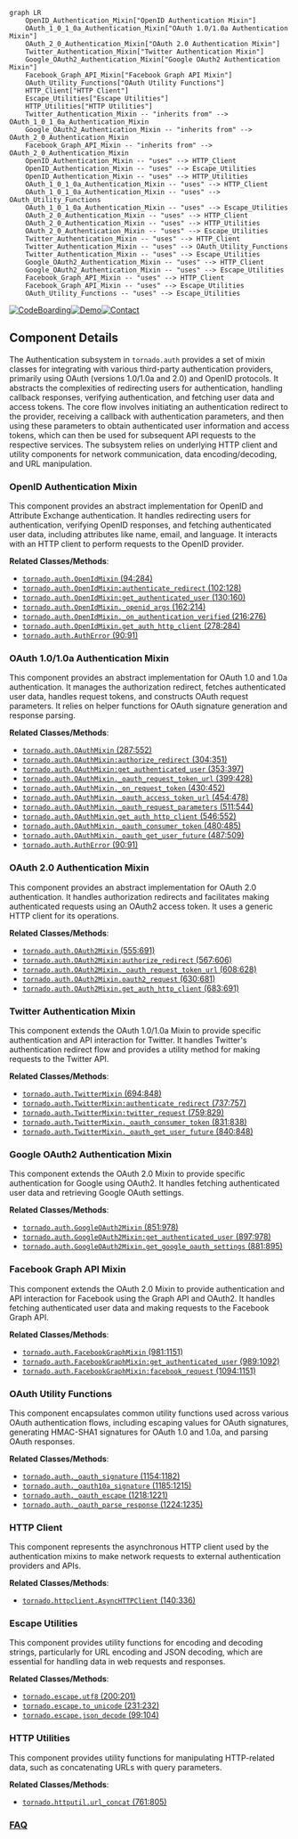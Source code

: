 ```mermaid
graph LR
    OpenID_Authentication_Mixin["OpenID Authentication Mixin"]
    OAuth_1_0_1_0a_Authentication_Mixin["OAuth 1.0/1.0a Authentication Mixin"]
    OAuth_2_0_Authentication_Mixin["OAuth 2.0 Authentication Mixin"]
    Twitter_Authentication_Mixin["Twitter Authentication Mixin"]
    Google_OAuth2_Authentication_Mixin["Google OAuth2 Authentication Mixin"]
    Facebook_Graph_API_Mixin["Facebook Graph API Mixin"]
    OAuth_Utility_Functions["OAuth Utility Functions"]
    HTTP_Client["HTTP Client"]
    Escape_Utilities["Escape Utilities"]
    HTTP_Utilities["HTTP Utilities"]
    Twitter_Authentication_Mixin -- "inherits from" --> OAuth_1_0_1_0a_Authentication_Mixin
    Google_OAuth2_Authentication_Mixin -- "inherits from" --> OAuth_2_0_Authentication_Mixin
    Facebook_Graph_API_Mixin -- "inherits from" --> OAuth_2_0_Authentication_Mixin
    OpenID_Authentication_Mixin -- "uses" --> HTTP_Client
    OpenID_Authentication_Mixin -- "uses" --> Escape_Utilities
    OpenID_Authentication_Mixin -- "uses" --> HTTP_Utilities
    OAuth_1_0_1_0a_Authentication_Mixin -- "uses" --> HTTP_Client
    OAuth_1_0_1_0a_Authentication_Mixin -- "uses" --> OAuth_Utility_Functions
    OAuth_1_0_1_0a_Authentication_Mixin -- "uses" --> Escape_Utilities
    OAuth_2_0_Authentication_Mixin -- "uses" --> HTTP_Client
    OAuth_2_0_Authentication_Mixin -- "uses" --> HTTP_Utilities
    OAuth_2_0_Authentication_Mixin -- "uses" --> Escape_Utilities
    Twitter_Authentication_Mixin -- "uses" --> HTTP_Client
    Twitter_Authentication_Mixin -- "uses" --> OAuth_Utility_Functions
    Twitter_Authentication_Mixin -- "uses" --> Escape_Utilities
    Google_OAuth2_Authentication_Mixin -- "uses" --> HTTP_Client
    Google_OAuth2_Authentication_Mixin -- "uses" --> Escape_Utilities
    Facebook_Graph_API_Mixin -- "uses" --> HTTP_Client
    Facebook_Graph_API_Mixin -- "uses" --> Escape_Utilities
    OAuth_Utility_Functions -- "uses" --> Escape_Utilities
```
[![CodeBoarding](https://img.shields.io/badge/Generated%20by-CodeBoarding-9cf?style=flat-square)](https://github.com/CodeBoarding/GeneratedOnBoardings)[![Demo](https://img.shields.io/badge/Try%20our-Demo-blue?style=flat-square)](https://www.codeboarding.org/demo)[![Contact](https://img.shields.io/badge/Contact%20us%20-%20contact@codeboarding.org-lightgrey?style=flat-square)](mailto:contact@codeboarding.org)

## Component Details

The Authentication subsystem in `tornado.auth` provides a set of mixin classes for integrating with various third-party authentication providers, primarily using OAuth (versions 1.0/1.0a and 2.0) and OpenID protocols. It abstracts the complexities of redirecting users for authentication, handling callback responses, verifying authentication, and fetching user data and access tokens. The core flow involves initiating an authentication redirect to the provider, receiving a callback with authentication parameters, and then using these parameters to obtain authenticated user information and access tokens, which can then be used for subsequent API requests to the respective services. The subsystem relies on underlying HTTP client and utility components for network communication, data encoding/decoding, and URL manipulation.

### OpenID Authentication Mixin
This component provides an abstract implementation for OpenID and Attribute Exchange authentication. It handles redirecting users for authentication, verifying OpenID responses, and fetching authenticated user data, including attributes like name, email, and language. It interacts with an HTTP client to perform requests to the OpenID provider.


**Related Classes/Methods**:

- <a href="https://github.com/tornadoweb/tornado/blob/master/tornado/auth.py#L94-L284" target="_blank" rel="noopener noreferrer">`tornado.auth.OpenIdMixin` (94:284)</a>
- <a href="https://github.com/tornadoweb/tornado/blob/master/tornado/auth.py#L102-L128" target="_blank" rel="noopener noreferrer">`tornado.auth.OpenIdMixin:authenticate_redirect` (102:128)</a>
- <a href="https://github.com/tornadoweb/tornado/blob/master/tornado/auth.py#L130-L160" target="_blank" rel="noopener noreferrer">`tornado.auth.OpenIdMixin:get_authenticated_user` (130:160)</a>
- <a href="https://github.com/tornadoweb/tornado/blob/master/tornado/auth.py#L162-L214" target="_blank" rel="noopener noreferrer">`tornado.auth.OpenIdMixin._openid_args` (162:214)</a>
- <a href="https://github.com/tornadoweb/tornado/blob/master/tornado/auth.py#L216-L276" target="_blank" rel="noopener noreferrer">`tornado.auth.OpenIdMixin._on_authentication_verified` (216:276)</a>
- <a href="https://github.com/tornadoweb/tornado/blob/master/tornado/auth.py#L278-L284" target="_blank" rel="noopener noreferrer">`tornado.auth.OpenIdMixin.get_auth_http_client` (278:284)</a>
- <a href="https://github.com/tornadoweb/tornado/blob/master/tornado/auth.py#L90-L91" target="_blank" rel="noopener noreferrer">`tornado.auth.AuthError` (90:91)</a>


### OAuth 1.0/1.0a Authentication Mixin
This component provides an abstract implementation for OAuth 1.0 and 1.0a authentication. It manages the authorization redirect, fetches authenticated user data, handles request tokens, and constructs OAuth request parameters. It relies on helper functions for OAuth signature generation and response parsing.


**Related Classes/Methods**:

- <a href="https://github.com/tornadoweb/tornado/blob/master/tornado/auth.py#L287-L552" target="_blank" rel="noopener noreferrer">`tornado.auth.OAuthMixin` (287:552)</a>
- <a href="https://github.com/tornadoweb/tornado/blob/master/tornado/auth.py#L304-L351" target="_blank" rel="noopener noreferrer">`tornado.auth.OAuthMixin:authorize_redirect` (304:351)</a>
- <a href="https://github.com/tornadoweb/tornado/blob/master/tornado/auth.py#L353-L397" target="_blank" rel="noopener noreferrer">`tornado.auth.OAuthMixin:get_authenticated_user` (353:397)</a>
- <a href="https://github.com/tornadoweb/tornado/blob/master/tornado/auth.py#L399-L428" target="_blank" rel="noopener noreferrer">`tornado.auth.OAuthMixin._oauth_request_token_url` (399:428)</a>
- <a href="https://github.com/tornadoweb/tornado/blob/master/tornado/auth.py#L430-L452" target="_blank" rel="noopener noreferrer">`tornado.auth.OAuthMixin._on_request_token` (430:452)</a>
- <a href="https://github.com/tornadoweb/tornado/blob/master/tornado/auth.py#L454-L478" target="_blank" rel="noopener noreferrer">`tornado.auth.OAuthMixin._oauth_access_token_url` (454:478)</a>
- <a href="https://github.com/tornadoweb/tornado/blob/master/tornado/auth.py#L511-L544" target="_blank" rel="noopener noreferrer">`tornado.auth.OAuthMixin._oauth_request_parameters` (511:544)</a>
- <a href="https://github.com/tornadoweb/tornado/blob/master/tornado/auth.py#L546-L552" target="_blank" rel="noopener noreferrer">`tornado.auth.OAuthMixin.get_auth_http_client` (546:552)</a>
- <a href="https://github.com/tornadoweb/tornado/blob/master/tornado/auth.py#L480-L485" target="_blank" rel="noopener noreferrer">`tornado.auth.OAuthMixin._oauth_consumer_token` (480:485)</a>
- <a href="https://github.com/tornadoweb/tornado/blob/master/tornado/auth.py#L487-L509" target="_blank" rel="noopener noreferrer">`tornado.auth.OAuthMixin._oauth_get_user_future` (487:509)</a>
- <a href="https://github.com/tornadoweb/tornado/blob/master/tornado/auth.py#L90-L91" target="_blank" rel="noopener noreferrer">`tornado.auth.AuthError` (90:91)</a>


### OAuth 2.0 Authentication Mixin
This component provides an abstract implementation for OAuth 2.0 authentication. It handles authorization redirects and facilitates making authenticated requests using an OAuth2 access token. It uses a generic HTTP client for its operations.


**Related Classes/Methods**:

- <a href="https://github.com/tornadoweb/tornado/blob/master/tornado/auth.py#L555-L691" target="_blank" rel="noopener noreferrer">`tornado.auth.OAuth2Mixin` (555:691)</a>
- <a href="https://github.com/tornadoweb/tornado/blob/master/tornado/auth.py#L567-L606" target="_blank" rel="noopener noreferrer">`tornado.auth.OAuth2Mixin:authorize_redirect` (567:606)</a>
- <a href="https://github.com/tornadoweb/tornado/blob/master/tornado/auth.py#L608-L628" target="_blank" rel="noopener noreferrer">`tornado.auth.OAuth2Mixin._oauth_request_token_url` (608:628)</a>
- <a href="https://github.com/tornadoweb/tornado/blob/master/tornado/auth.py#L630-L681" target="_blank" rel="noopener noreferrer">`tornado.auth.OAuth2Mixin.oauth2_request` (630:681)</a>
- <a href="https://github.com/tornadoweb/tornado/blob/master/tornado/auth.py#L683-L691" target="_blank" rel="noopener noreferrer">`tornado.auth.OAuth2Mixin.get_auth_http_client` (683:691)</a>


### Twitter Authentication Mixin
This component extends the OAuth 1.0/1.0a Mixin to provide specific authentication and API interaction for Twitter. It handles Twitter's authentication redirect flow and provides a utility method for making requests to the Twitter API.


**Related Classes/Methods**:

- <a href="https://github.com/tornadoweb/tornado/blob/master/tornado/auth.py#L694-L848" target="_blank" rel="noopener noreferrer">`tornado.auth.TwitterMixin` (694:848)</a>
- <a href="https://github.com/tornadoweb/tornado/blob/master/tornado/auth.py#L737-L757" target="_blank" rel="noopener noreferrer">`tornado.auth.TwitterMixin:authenticate_redirect` (737:757)</a>
- <a href="https://github.com/tornadoweb/tornado/blob/master/tornado/auth.py#L759-L829" target="_blank" rel="noopener noreferrer">`tornado.auth.TwitterMixin:twitter_request` (759:829)</a>
- <a href="https://github.com/tornadoweb/tornado/blob/master/tornado/auth.py#L831-L838" target="_blank" rel="noopener noreferrer">`tornado.auth.TwitterMixin._oauth_consumer_token` (831:838)</a>
- <a href="https://github.com/tornadoweb/tornado/blob/master/tornado/auth.py#L840-L848" target="_blank" rel="noopener noreferrer">`tornado.auth.TwitterMixin._oauth_get_user_future` (840:848)</a>


### Google OAuth2 Authentication Mixin
This component extends the OAuth 2.0 Mixin to provide specific authentication for Google using OAuth2. It handles fetching authenticated user data and retrieving Google OAuth settings.


**Related Classes/Methods**:

- <a href="https://github.com/tornadoweb/tornado/blob/master/tornado/auth.py#L851-L978" target="_blank" rel="noopener noreferrer">`tornado.auth.GoogleOAuth2Mixin` (851:978)</a>
- <a href="https://github.com/tornadoweb/tornado/blob/master/tornado/auth.py#L897-L978" target="_blank" rel="noopener noreferrer">`tornado.auth.GoogleOAuth2Mixin:get_authenticated_user` (897:978)</a>
- <a href="https://github.com/tornadoweb/tornado/blob/master/tornado/auth.py#L881-L895" target="_blank" rel="noopener noreferrer">`tornado.auth.GoogleOAuth2Mixin.get_google_oauth_settings` (881:895)</a>


### Facebook Graph API Mixin
This component extends the OAuth 2.0 Mixin to provide authentication and API interaction for Facebook using the Graph API and OAuth2. It handles fetching authenticated user data and making requests to the Facebook Graph API.


**Related Classes/Methods**:

- <a href="https://github.com/tornadoweb/tornado/blob/master/tornado/auth.py#L981-L1151" target="_blank" rel="noopener noreferrer">`tornado.auth.FacebookGraphMixin` (981:1151)</a>
- <a href="https://github.com/tornadoweb/tornado/blob/master/tornado/auth.py#L989-L1092" target="_blank" rel="noopener noreferrer">`tornado.auth.FacebookGraphMixin:get_authenticated_user` (989:1092)</a>
- <a href="https://github.com/tornadoweb/tornado/blob/master/tornado/auth.py#L1094-L1151" target="_blank" rel="noopener noreferrer">`tornado.auth.FacebookGraphMixin:facebook_request` (1094:1151)</a>


### OAuth Utility Functions
This component encapsulates common utility functions used across various OAuth authentication flows, including escaping values for OAuth signatures, generating HMAC-SHA1 signatures for OAuth 1.0 and 1.0a, and parsing OAuth responses.


**Related Classes/Methods**:

- <a href="https://github.com/tornadoweb/tornado/blob/master/tornado/auth.py#L1154-L1182" target="_blank" rel="noopener noreferrer">`tornado.auth._oauth_signature` (1154:1182)</a>
- <a href="https://github.com/tornadoweb/tornado/blob/master/tornado/auth.py#L1185-L1215" target="_blank" rel="noopener noreferrer">`tornado.auth._oauth10a_signature` (1185:1215)</a>
- <a href="https://github.com/tornadoweb/tornado/blob/master/tornado/auth.py#L1218-L1221" target="_blank" rel="noopener noreferrer">`tornado.auth._oauth_escape` (1218:1221)</a>
- <a href="https://github.com/tornadoweb/tornado/blob/master/tornado/auth.py#L1224-L1235" target="_blank" rel="noopener noreferrer">`tornado.auth._oauth_parse_response` (1224:1235)</a>


### HTTP Client
This component represents the asynchronous HTTP client used by the authentication mixins to make network requests to external authentication providers and APIs.


**Related Classes/Methods**:

- <a href="https://github.com/tornadoweb/tornado/blob/master/tornado/httpclient.py#L140-L336" target="_blank" rel="noopener noreferrer">`tornado.httpclient.AsyncHTTPClient` (140:336)</a>


### Escape Utilities
This component provides utility functions for encoding and decoding strings, particularly for URL encoding and JSON decoding, which are essential for handling data in web requests and responses.


**Related Classes/Methods**:

- <a href="https://github.com/tornadoweb/tornado/blob/master/tornado/escape.py#L200-L201" target="_blank" rel="noopener noreferrer">`tornado.escape.utf8` (200:201)</a>
- <a href="https://github.com/tornadoweb/tornado/blob/master/tornado/escape.py#L231-L232" target="_blank" rel="noopener noreferrer">`tornado.escape.to_unicode` (231:232)</a>
- <a href="https://github.com/tornadoweb/tornado/blob/master/tornado/escape.py#L99-L104" target="_blank" rel="noopener noreferrer">`tornado.escape.json_decode` (99:104)</a>


### HTTP Utilities
This component provides utility functions for manipulating HTTP-related data, such as concatenating URLs with query parameters.


**Related Classes/Methods**:

- <a href="https://github.com/tornadoweb/tornado/blob/master/tornado/httputil.py#L761-L805" target="_blank" rel="noopener noreferrer">`tornado.httputil.url_concat` (761:805)</a>




### [FAQ](https://github.com/CodeBoarding/GeneratedOnBoardings/tree/main?tab=readme-ov-file#faq)